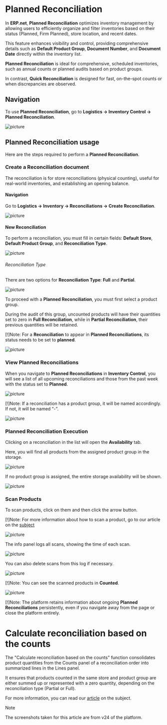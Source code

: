 # Planned Reconciliation 

In **ERP.net**, **Planned Reconciliation** optimizes inventory management by allowing users to efficiently organize and filter inventories based on their status (Planned, Firm Planned), store location, and recent dates. 

This feature enhances visibility and control, providing comprehensive details such as **Default Product Group**, **Document Number**, and **Document Date** directly within the inventory list.

**Planned Reconciliation** is ideal for comprehensive, scheduled inventories, such as annual counts or planned audits based on product groups. 

In contrast, **Quick Reconciliation** is designed for fast, on-the-spot counts or when discrepancies are observed. 

## Navigation 

To use **Planned Reconciliation**, go to **Logistics -> Inventory Control -> Planned Reconciliation**. 

![picture](pictures/Planned_Reconciliation_Navigation_09_07.png)

## Planned Reconciliation usage

Here are the steps required to perform a **Planned Reconciliation**.

### Create a Reconciliation document 

The reconciliation is for store reconciliations (physical counting), useful for real-world inventories, and establishing an opening balance.

#### Navigation 

Go to **Logistics -> Inventory -> Reconciliations -> Create Reconciliation**.

![picture](pictures/Planned_Reconciliation_Navigation_Reconciliations_09_07.png)

#### New Reconciliation 

To perform a reconciliation, you must fill in certain fields: **Default Store**, **Default Product Group**, and **Reconciliation Type**.

![picture](pictures/Planned_Reconciliation_Reconciliation_09_07.png) 

###### Reconciliation Type

There are two options for **Reconciliation Type**: **Full** and **Partial**. 

![picture](pictures/Planned_Reconciliation_Types_09_07.png) 

To proceed with a **Planned Reconciliation**, you must first select a product group. 

During the audit of this group, uncounted products will have their quantities set to zero in **Full Reconciliation**, while in **Partial Reconciliation**, their previous quantities will be retained.

[!]Note:
For a **Reconciliation** to appear in **Planned Reconciliations**, its status needs to be set to **planned**.
 
![picture](pictures/Planned_Reconciliation_Planned_08_07.png) 

### View Planned Reconciliations

When you navigate to **Planned Reconciliations** in **Inventory Control**, you will see a list of all upcoming reconciliations and those from the past week with the status set to **Planned**.

![picture](pictures/Planned_Reconciliation_Inventory_control_view_08_07.png) 

[!]Note: 
If a reconciliation has a product group, it will be named accordingly. If not, it will be named “-”.

![picture](pictures/Planned_Reconciliation_Name_08_07.png) 

### Planned Reconciliation Execution

Clicking on a reconciliation in the list will open the **Availability** tab. 

Here, you will find all products from the assigned product group in the storage. 

![picture](pictures/Planned_Reconciliation_Availability_08_07.png) 

If no product group is assigned, the entire storage availability will be shown.

![picture](pictures/Planned_Reconciliation_Availability_no_group_08_07.png) 

### Scan Products

To scan products, click on them and then click the arrow button.

[!]Note:
For more information about how to scan a product, go to our article on the [subject]( https://docs.erp.net/tech/modules/logistics/wms/wms-worker/orders/scanning.html?q=scan)

![picture](pictures/Planned_Reconciliation_Scan_08_07.png) 

The info panel logs all scans, showing the time of each scan. 

![picture](pictures/Planned_Reconciliation_Time_08_07.png) 

You can also delete scans from this log if necessary.

![picture](pictures/Planned_Reconciliation_Delete_logs_08_07.png) 

[!]Note:
You can see the scanned products in **Counted**.

![picture](pictures/Planned_Reconciliation_Counted_08_07.png) 

[!]Note:
The platform retains information about ongoing **Planned Reconciliations** persistently, even if you navigate away from the page or close the platform entirely.

# Calculate reconciliation based on the counts

The "Calculate reconciliation based on the counts" function consolidates product quantities from the Counts panel of a reconciliation order into summarized lines in the Lines panel.

It ensures that products counted in the same store and product group are either summed up or represented with a zero quantity, depending on the reconciliation type (Partial or Full).

For more information, you can read our [article](https://docs.erp.net/tech/modules/logistics/inventory/how-to/reconciliation-based-counts.html) on the subject.

> [!NOTE]
> 
> The screenshots taken for this article are from v24 of the platform.
